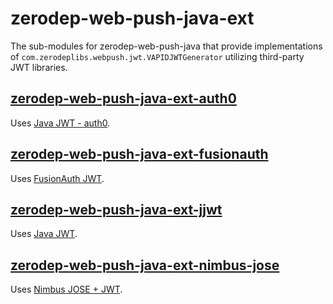 # zerodep-web-push-java-ext

The sub-modules for zerodep-web-push-java that provide implementations
of `com.zerodeplibs.webpush.jwt.VAPIDJWTGenerator` utilizing third-party JWT libraries.

## [zerodep-web-push-java-ext-auth0](./zerodep-web-push-java-ext-auth0/README.md)

Uses [Java JWT - auth0](https://github.com/auth0/java-jwt).

## [zerodep-web-push-java-ext-fusionauth](./zerodep-web-push-java-ext-fusionauth/README.md)

Uses [FusionAuth JWT](https://github.com/fusionauth/fusionauth-jwt).

## [zerodep-web-push-java-ext-jjwt](./zerodep-web-push-java-ext-jjwt/README.md)

Uses [Java JWT](https://github.com/jwtk/jjwt).

## [zerodep-web-push-java-ext-nimbus-jose](./zerodep-web-push-java-ext-nimbus-jose/README.md)

Uses [Nimbus JOSE + JWT](https://connect2id.com/products/nimbus-jose-jwt).


